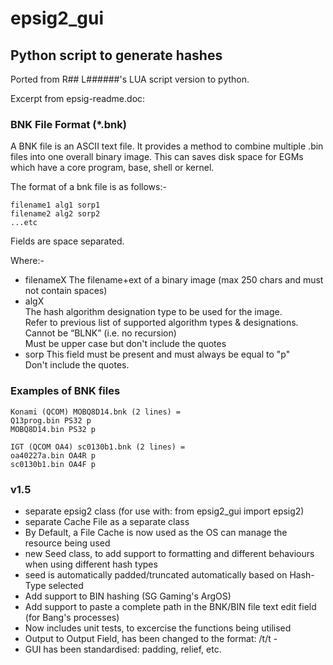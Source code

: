 # epsig2_gui

## Python script to generate hashes

Ported from R## L######'s LUA script version to python.  

Excerpt from epsig-readme.doc:  

### BNK File Format (*.bnk)

A BNK file is an ASCII text file.  It provides a method to combine multiple .bin files into one overall binary image.  This can saves disk space for EGMs which have a core program, base, shell or kernel.

The format of a bnk file is as follows:-

    filename1 alg1 sorp1  
    filename2 alg2 sorp2  
    ...etc  

Fields are space separated.

Where:-

- filenameX	
    The filename+ext of a binary image (max 250 chars and must not contain spaces)  
- algX		
  The hash algorithm designation type to be used for the image.  
    Refer to previous list of supported algorithm types & designations.  
    Cannot be “BLNK” (i.e. no recursion)  
    Must be upper case but don't include the quotes  
- sorp
   This field must be present and must always be equal to "p"  
   Don't include the quotes.  

### Examples of BNK files

    Konami (QCOM) MOBQ8D14.bnk (2 lines) =  
    Q13prog.bin PS32 p  
    MOBQ8D14.bin PS32 p  

    IGT (QCOM OA4) sc0130b1.bnk (2 lines) =  
    oa40227a.bin OA4R p  
    sc0130b1.bin OA4F p  


 ### v1.5
 - separate epsig2 class (for use with: from epsig2_gui import epsig2)
 - separate Cache File as a separate class
 - By Default, a File Cache is now used as the OS can manage the resource being used
 - new Seed class, to add support to formatting and different behaviours when using different hash types
 - seed is automatically padded/truncated automatically based on Hash-Type selected
 - Add support to BIN hashing (SG Gaming's ArgOS)
 - Add support to paste a complete path in the BNK/BIN file text edit field (for Bang's processes)
 - Now includes unit tests, to excercise the functions being utilised
 - Output to Output Field, has been changed to the format: <SEED>/t<HASH>/t<FNAME> - 
 - GUI has been standardised: padding, relief, etc.
